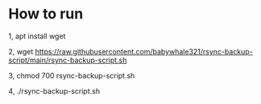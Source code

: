 # How to run

1, apt install wget

2, wget https://raw.githubusercontent.com/babywhale321/rsync-backup-script/main/rsync-backup-script.sh

3, chmod 700 rsync-backup-script.sh

4, ./rsync-backup-script.sh
